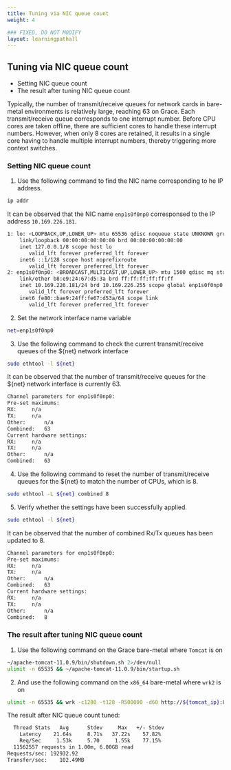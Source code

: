 ```yaml
---
title: Tuning via NIC queue count
weight: 4

### FIXED, DO NOT MODIFY
layout: learningpathall
---
```


## Tuning via NIC queue count
- Setting NIC queue count
- The result after tuning NIC queue count

Typically, the number of transmit/receive queues for network cards in bare-metal environments is relatively large, reaching 63 on Grace. Each transmit/receive queue corresponds to one interrupt number. Before CPU cores are taken offline, there are sufficient cores to handle these interrupt numbers. However, when only 8 cores are retained, it results in a single core having to handle multiple interrupt numbers, thereby triggering more context switches.

### Setting NIC queue count

1. Use the following command to find the NIC name corresponding to he IP address.
```bash
ip addr
```
It can be observed that the NIC name `enp1s0f0np0` corresponsed to the IP address `10.169.226.181`.
```bash
1: lo: <LOOPBACK,UP,LOWER_UP> mtu 65536 qdisc noqueue state UNKNOWN group default qlen 1000
    link/loopback 00:00:00:00:00:00 brd 00:00:00:00:00:00
    inet 127.0.0.1/8 scope host lo
       valid_lft forever preferred_lft forever
    inet6 ::1/128 scope host noprefixroute
       valid_lft forever preferred_lft forever
2: enp1s0f0np0: <BROADCAST,MULTICAST,UP,LOWER_UP> mtu 1500 qdisc mq state UP group default qlen 1000
    link/ether b8:e9:24:67:d5:3a brd ff:ff:ff:ff:ff:ff
    inet 10.169.226.181/24 brd 10.169.226.255 scope global enp1s0f0np0
       valid_lft forever preferred_lft forever
    inet6 fe80::bae9:24ff:fe67:d53a/64 scope link
       valid_lft forever preferred_lft forever
```

2. Set the network interface name variable
```bash
net=enp1s0f0np0
```

3. Use the following command to check the current transmit/receive queues of the ${net} network interface
```bash
sudo ethtool -l ${net}
```
It can be observed that the number of transmit/receive queues for the ${net} network interface is currently 63.
```bash
Channel parameters for enp1s0f0np0:
Pre-set maximums:
RX:		n/a
TX:		n/a
Other:		n/a
Combined:	63
Current hardware settings:
RX:		n/a
TX:		n/a
Other:		n/a
Combined:	63
```

4. Use the following command to reset the number of transmit/receive queues for the ${net} to match the number of CPUs, which is 8.
```bash
sudo ethtool -L ${net} combined 8
```
5. Verify whether the settings have been successfully applied.
```bash
sudo ethtool -l ${net}
```
It can be observed that the number of combined Rx/Tx queues has been updated to 8.
```bash
Channel parameters for enp1s0f0np0:
Pre-set maximums:
RX:		n/a
TX:		n/a
Other:		n/a
Combined:	63
Current hardware settings:
RX:		n/a
TX:		n/a
Other:		n/a
Combined:	8
```

### The result after tuning NIC queue count

1. Use the following command on the Grace bare-metal where `Tomcat` is on
```bash
~/apache-tomcat-11.0.9/bin/shutdown.sh 2>/dev/null
ulimit -n 65535 && ~/apache-tomcat-11.0.9/bin/startup.sh
```

2. And use the following command on the `x86_64` bare-metal where `wrk2` is on
```bash
ulimit -n 65535 && wrk -c1280 -t128 -R500000 -d60 http://${tomcat_ip}:8080/examples/servlets/servlet/HelloWorldExample
```

The result after NIC queue count tuned:
```bash
  Thread Stats   Avg      Stdev     Max   +/- Stdev
    Latency    21.64s     8.71s   37.22s    57.82%
    Req/Sec     1.53k     5.70     1.55k    77.15%
  11562557 requests in 1.00m, 6.00GB read
Requests/sec: 192932.92
Transfer/sec:    102.49MB
```

